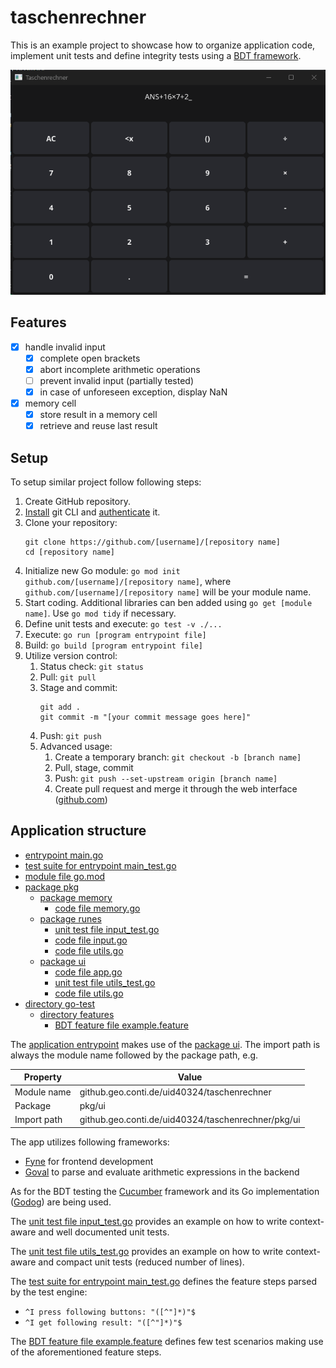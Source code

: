 # taschenrechner

This is an example project to showcase how to organize application code, implement unit tests and define integrity tests using a [BDT framework](https://www.loadmill.com/blog/behavior-driven-testing-the-complete-guide-to-bdt-automation).

![Application screenshot](assets/demo.png)

## Features

- [x] handle invalid input
  - [x] complete open brackets
  - [x] abort incomplete arithmetic operations
  - [ ] prevent invalid input (partially tested)
  - [x] in case of unforeseen exception, display NaN
- [x] memory cell
  - [x] store result in a memory cell
  - [x] retrieve and reuse last result

## Setup

To setup similar project follow following steps:

1. Create GitHub repository.
2. [Install](https://github.com/git-guides/install-git) git CLI and [authenticate](https://docs.github.com/en/authentication/keeping-your-account-and-data-secure/about-authentication-to-github) it.
3. Clone your repository:
   ```
   git clone https://github.com/[username]/[repository name]
   cd [repository name]
   ```
4. Initialize new Go module: `go mod init github.com/[username]/[repository name]`, where `github.com/[username]/[repository name]` will be your module name.
5. Start coding. Additional libraries can ben added using `go get [module name]`. Use `go mod tidy` if necessary.
6. Define unit tests and execute: `go test -v ./...`
7. Execute: `go run [program entrypoint file]`
8. Build: `go build [program entrypoint file]`
9. Utilize version control:
   1. Status check: `git status`
   2. Pull: `git pull`
   3. Stage and commit:
      ```
      git add .
      git commit -m "[your commit message goes here]"
      ```
   4. Push: `git push`
   5. Advanced usage:
      1. Create a temporary branch: `git checkout -b [branch name]`
      2. Pull, stage, commit
      3. Push: `git push --set-upstream origin [branch name]`
      4. Create pull request and merge it through the web interface ([github.com](github.com))

## Application structure

- [entrypoint main.go](main.go)
- [test suite for entrypoint main_test.go](main_test.go)
- [module file go.mod](go.mod)
- [package pkg](pkg)
  - [package memory](pkg/memory)
    - [code file memory.go](pkg/memory/memory.go)
  - [package runes](pkg/runes)
    - [unit test file input_test.go](pkg/runes/input_test.go)
    - [code file input.go](pkg/runes/input.go)
    - [code file utils.go](pkg/runes/utils.go)
  - [package ui](pkg/ui)
    - [code file app.go](pkg/ui/app.go)
    - [unit test file utils_test.go](pkg/ui/utils_test.go)
    - [code file utils.go](pkg/ui/utils_test.go)
- [directory go-test](go-test)
  - [directory features](go-test/features)
    - [BDT feature file example.feature](go-test/features/example.feature)

The [application entrypoint](main.go) makes use of the [package ui](pkg/ui). The import path is always the module name followed by the package path, e.g.

| Property    | Value                                              |
| ----------- | -------------------------------------------------- |
| Module name | github.geo.conti.de/uid40324/taschenrechner        |
| Package     | pkg/ui                                             |
| Import path | github.geo.conti.de/uid40324/taschenrechner/pkg/ui |

The app utilizes following frameworks:

- [Fyne](https://fyne.io) for frontend development
- [Goval](github.com/maja42/goval) to parse and evaluate arithmetic expressions in the backend

As for the BDT testing the [Cucumber](https://cucumber.io) framework and its Go implementation ([Godog](https://github.com/cucumber/godog)) are being used.

The [unit test file input_test.go](pkg/runes/input_test.go) provides an example on how to write context-aware and well documented unit tests.

The [unit test file utils_test.go](pkg/ui/utils_test.go) provides an example on how to write context-aware and compact unit tests (reduced number of lines).

The [test suite for entrypoint main_test.go](main_test.go) defines the feature steps parsed by the test engine:

- `^I press following buttons: "([^"]*)"$`
- `^I get following result: "([^"]*)"$`

The [BDT feature file example.feature](go-test/features/example.feature) defines few test scenarios making use of the aforementioned feature steps.
